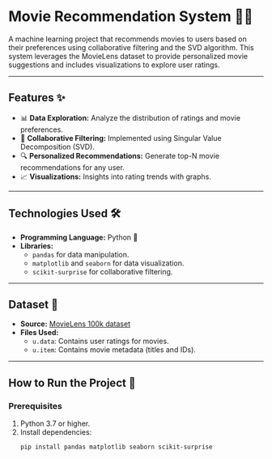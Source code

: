 # Movie Recommendation System 🎥🍿

A machine learning project that recommends movies to users based on their preferences using collaborative filtering and the SVD algorithm. This system leverages the MovieLens dataset to provide personalized movie suggestions and includes visualizations to explore user ratings.

---

## **Features** ✨
- 📊 **Data Exploration:** Analyze the distribution of ratings and movie preferences.
- 🧠 **Collaborative Filtering:** Implemented using Singular Value Decomposition (SVD).
- 🔍 **Personalized Recommendations:** Generate top-N movie recommendations for any user.
- 📈 **Visualizations:** Insights into rating trends with graphs.

---

## **Technologies Used** 🛠️
- **Programming Language:** Python 🐍
- **Libraries:**
  - `pandas` for data manipulation.
  - `matplotlib` and `seaborn` for data visualization.
  - `scikit-surprise` for collaborative filtering.

---

## **Dataset** 📁
- **Source:** [MovieLens 100k dataset](https://grouplens.org/datasets/movielens/100k/)
- **Files Used:**
  - `u.data`: Contains user ratings for movies.
  - `u.item`: Contains movie metadata (titles and IDs).

---

## **How to Run the Project** 🚀

### **Prerequisites**
1. Python 3.7 or higher.
2. Install dependencies:
   ```bash
   pip install pandas matplotlib seaborn scikit-surprise
